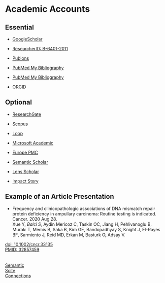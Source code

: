 # Academic Accounts

## Essential

- [GoogleScholar](http://scholar.google.com/citations?user=q40DcqYAAAAJ)

- [ResearcherID: B-6401-2011](http://www.researcherid.com/rid/B-6401-2011)

- [Publons](https://publons.com/researcher/467202/serdar-balci/)  

- [PubMed My Bibliography](http://www.ncbi.nlm.nih.gov/sites/myncbi/collections/public/14I_qdU6Oj6VsIwzi12Lbng/)

- [PubMed My Bibliography](https://www.ncbi.nlm.nih.gov/labs/bibliography/serdar.balci.1/bibliography/public/)

- [ORCID](http://orcid.org/0000-0002-7852-3851)


## Optional

- [ResearchGate](https://www.researchgate.net/profile/Serdar_Balci)

- [Scopus](https://www.scopus.com/authid/detail.uri?authorId=22933834600)

- [Loop](http://loop.frontiersin.org/people/306241/overview)

- [Microsoft Academic](https://academic.microsoft.com/#/profile/SerdarBalci)

- [Europe PMC](https://europepmc.org/authors/0000-0002-7852-3851)

- [Semantic Scholar](https://www.semanticscholar.org/author/Serdar-Balci/2755920)

- [Lens Scholar](https://www.lens.org/lens/profile/311391349/scholar)

- [Impact Story](https://impactstory.org/u/0000-0002-7852-3851/)


## Example of an Article Presentation

- Frequency and clinicopathologic associations of DNA mismatch repair protein deficiency in ampullary carcinoma: Routine testing is indicated.  
Cancer. 2020 Aug 28.  
Xue Y, <i>Balci S</i>, Aydin Mericoz C, Taskin OC, Jiang H, Pehlivanoglu B, Muraki T, Memis B, Saka B, Kim GE, Bandopadhyay S, Knight J, El-Rayes BF, Sarmiento J, Reid MD, Erkan M, Basturk O, Adsay V.

[doi: 10.1002/cncr.33135](https://doi.org/10.1002/cncr.33135)  
[PMID: 32857459](https://pubmed.ncbi.nlm.nih.gov/32857459/)  
<span class="__dimensions_badge_embed__" data-doi="10.1002/cncr.33135" data-style="small_circle"></span>  
<span class="altmetric-embed" data-badge-popover="right" data-badge-type="donut" data-doi="10.1002/cncr.33135"></span>  
[Semantic](https://api.semanticscholar.org/10.1002/cncr.33135?include_unknown_references=true)  
[Scite](https://scite.ai/reports/10.1002/cncr.33135)  
[Connections](https://www.connectedpapers.com/main/2f258c96e2bea4ed973b3ba67ffde9e0cc3d56c9/Frequency-and-clinicopathologic-associations-of-DNA-mismatch-repair-protein-deficiency-in-ampullary-carcinoma-Routine-testing-is-indicated/graph)






